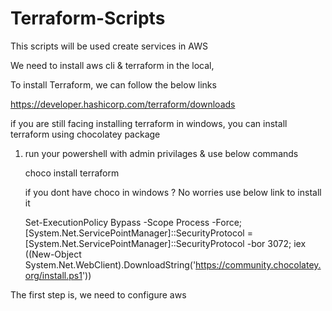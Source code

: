 # Terraform-Scripts
This scripts will be used create services in AWS

We need to install aws cli & terraform in the local,

To install Terraform, we can follow the below links

https://developer.hashicorp.com/terraform/downloads

if you are still facing installing terraform in windows, you can install terraform using chocolatey package
  1. run your powershell with admin privilages & use below commands
     
      choco install terraform

      if you dont have choco in windows ? No worries use below link to install it

       Set-ExecutionPolicy Bypass -Scope Process -Force; [System.Net.ServicePointManager]::SecurityProtocol = [System.Net.ServicePointManager]::SecurityProtocol -bor 3072; iex ((New-Object System.Net.WebClient).DownloadString('https://community.chocolatey.org/install.ps1'))


     
 

The first step is, we need to configure aws 
